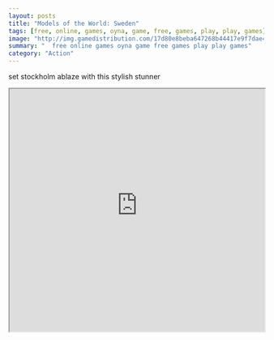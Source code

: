 ```yaml
---
layout: posts
title: "Models of the World: Sweden"
tags: [free, online, games, oyna, game, free, games, play, play, games]
image: "http://img.gamedistribution.com/17d80e8beba647268b44417e9f7dae43.jpg"
summary: "  free online games oyna game free games play play games"
category: "Action"
---
```


set stockholm ablaze with this stylish stunner

<iframe width="100%" height="480px;" src="http://flash.gamedistribution.com?game=17d80e8beba647268b44417e9f7dae43"></iframe>
